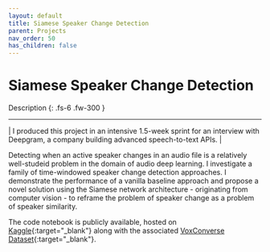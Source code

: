 ```yaml
---
layout: default
title: Siamese Speaker Change Detection
parent: Projects
nav_order: 50
has_children: false
---
```


# Siamese Speaker Change Detection

Description
{: .fs-6 .fw-300 }

---

| I produced this project in an intensive 1.5-week sprint for an interview with Deepgram, a company building advanced speech-to-text APIs. |

Detecting when an active speaker changes in an audio file is a relatively well-studeid problem in the domain of audio deep learning. I investigate a family of time-windowed speaker change detection approaches. I demonstrate the performance of a vanilla baseline approach and propose a novel solution using the Siamese network architecture - originating from computer vision - to reframe the problem of speaker change as a problem of speaker similarity.

The code notebook is publicly available, hosted on [Kaggle](https://www.kaggle.com/washingtongold/identifying-speaker-change){:target="_blank"} along with the associated [VoxConverse Dataset](https://www.kaggle.com/washingtongold/voxconverse-dataset){:target="_blank"}.

<!-- <iframe src="https://www.kaggle.com/washingtongold/identifying-speaker-change" width="100%" height="600" style="border:1px solid black;"></iframe> -->
